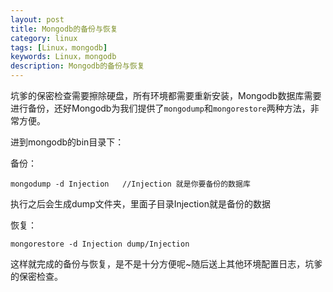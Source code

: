 ```yaml
---
layout: post
title: Mongodb的备份与恢复
category: linux
tags: [Linux，mongodb]
keywords: Linux，mongodb
description: Mongodb的备份与恢复
---
```

坑爹的保密检查需要擦除硬盘，所有环境都需要重新安装，Mongodb数据库需要进行备份，还好Mongodb为我们提供了`mongodump`和`mongorestore`两种方法，非常方便。  
  

进到mongodb的bin目录下：  


备份：  

	mongodump -d Injection   //Injection 就是你要备份的数据库
  

执行之后会生成dump文件夹，里面子目录Injection就是备份的数据  

恢复：  

	mongorestore -d Injection dump/Injection
  

这样就完成的备份与恢复，是不是十分方便呢~随后送上其他环境配置日志，坑爹的保密检查。

